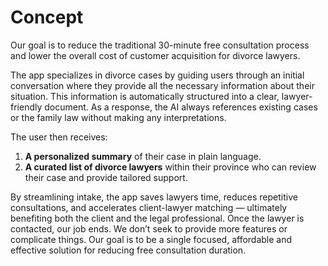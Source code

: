 # Concept

Our goal is to reduce the traditional 30-minute free consultation process and lower the overall cost of customer acquisition for divorce lawyers.

The app specializes in divorce cases by guiding users through an initial conversation where they provide all the necessary information about their situation. This information is automatically structured into a clear, lawyer-friendly document. As a response, the AI always references existing cases or the family law without making any interpretations.

The user then receives:

1. **A personalized summary** of their case in plain language.
2. **A curated list of divorce lawyers** within their province who can review their case and provide tailored support.

By streamlining intake, the app saves lawyers time, reduces repetitive consultations, and accelerates client-lawyer matching — ultimately benefiting both the client and the legal professional. Once the lawyer is contacted, our job ends. We don’t seek to provide more features or complicate things. Our goal is to be a single focused, affordable and effective solution for reducing free consultation duration.